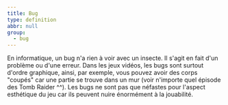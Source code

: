 ```yaml
---
title: Bug
type: definition
abbr: null
group:
  - bug
---
```

En informatique, un bug n'a rien à voir avec un insecte. Il s'agit en fait d'un problème ou d'une erreur. Dans les jeux vidéos, les bugs sont surtout d'ordre graphique, ainsi, par exemple, vous pouvez avoir des corps "coupés" car une partie se trouve dans un mur (voir n'importe quel épisode des Tomb Raider ^^). Les bugs ne sont pas que néfastes pour l'aspect esthétique du jeu car ils peuvent nuire énormément à la jouabilité.
